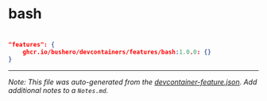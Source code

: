 # bash

# 

```json
"features": {
    ghcr.io/bushero/devcontainers/features/bash:1.0.0: {}
}
```

---

_Note: This file was auto-generated from the [devcontainer-feature.json](/features/src/bash/devcontainer-feature.json). Add additional notes to a `Notes.md`._
